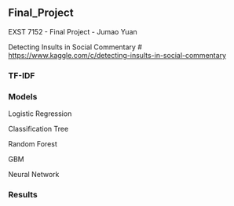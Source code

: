 ## Final_Project
EXST 7152 - Final Project - Jumao Yuan

Detecting Insults in Social Commentary #
https://www.kaggle.com/c/detecting-insults-in-social-commentary


### TF-IDF 


### Models
Logistic Regression 

Classification Tree

Random Forest

GBM

Neural Network


### Results
